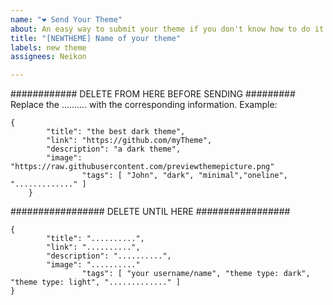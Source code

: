 ```yaml
---
name: "❤ Send Your Theme"
about: An easy way to submit your theme if you don't know how to do it via pull request.
title: "[NEWTHEME] Name of your theme"
labels: new theme
assignees: Neikon

---
```


############ DELETE FROM HERE BEFORE SENDING #########
Replace the .......... with the corresponding information. Example:
```
{
		"title": "the best dark theme",
		"link": "https://github.com/myTheme",
		"description": "a dark theme",
		"image": "https://raw.githubusercontent.com/previewthemepicture.png"
                "tags": [ "John", "dark", "minimal","oneline", "............." ]
	}
```
################# DELETE UNTIL HERE #################

```
{
		"title": "..........",
		"link": "..........",
		"description": "..........",
		"image": ".........."
                "tags": [ "your username/name", "theme type: dark", "theme type: light", "............." ]
}
```
